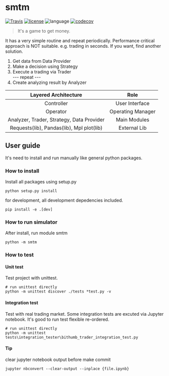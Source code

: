 # smtm
[![Travis](https://travis-ci.org/msaltnet/smtm.svg?branch=master&style=flat-square&colorB=green)](https://travis-ci.org/msaltnet/smtm)
[![license](https://img.shields.io/github/license/msaltnet/smtm.svg?style=flat-square)](https://github.com/msaltnet/smtm/blob/master/LICENSE)
![language](https://img.shields.io/github/languages/top/msaltnet/smtm.svg?style=flat-square&colorB=green)
[![codecov](https://codecov.io/gh/msaltnet/smtm/branch/master/graph/badge.svg?token=USXTX7MG70)](https://codecov.io/gh/msaltnet/smtm)

> It's a game to get money.

It has a very simple routine and repeat periodically.
Performance critical approach is NOT suitable. e.g. trading in seconds. If you want, find another solution.

1. Get data from Data Provider
2. Make a decision using Strategy
3. Execute a trading via Trader  
 --- repeat ---
4. Create analyzing result by Analyzer

| Layered Architecture | Role |
|:---:|:---:|
| Controller | User Interface |
| Operator | Operating Manager |
| Analyzer, Trader, Strategy, Data Provider | Main Modules |
| Requests(lib), Pandas(lib), Mpl plot(lib) | External Lib |


## User guide
It's need to install and run manually like general python packages.

### How to install
Install all packages using setup.py

```
python setup.py install
```

for development, all development depedencies included.

```
pip install -e .[dev]
```

### How to run simulator
After install, run module smtm

```
python -m smtm
```

### How to test

#### Unit test
Test project with unittest.

```
# run unittest directly
python -m unittest discover ./tests *test.py -v
```

#### Integration test
Test with real trading market. Some integration tests are excuted via Jupyter notebook. It's good to run test flexible re-ordered.

```
# run unittest directly
python -m unittest tests\integration_tester\bithumb_trader_integration_test.py
```

#### Tip
clear jupyter notebook output before make commit

```
jupyter nbconvert --clear-output --inplace {file.ipynb}
```
